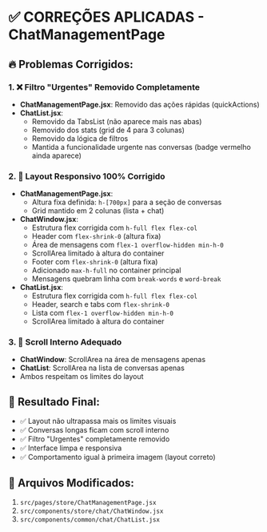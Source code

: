 # ✅ CORREÇÕES APLICADAS - ChatManagementPage

## 🔥 Problemas Corrigidos:

### 1. ❌ **Filtro "Urgentes" Removido Completamente**
- **ChatManagementPage.jsx**: Removido das ações rápidas (quickActions)
- **ChatList.jsx**: 
  - Removido da TabsList (não aparece mais nas abas)
  - Removido dos stats (grid de 4 para 3 colunas)
  - Removido da lógica de filtros
  - Mantida a funcionalidade urgente nas conversas (badge vermelho ainda aparece)

### 2. 📏 **Layout Responsivo 100% Corrigido**
- **ChatManagementPage.jsx**: 
  - Altura fixa definida: `h-[700px]` para a seção de conversas
  - Grid mantido em 2 colunas (lista + chat)
- **ChatWindow.jsx**:
  - Estrutura flex corrigida com `h-full flex flex-col`
  - Header com `flex-shrink-0` (altura fixa)
  - Área de mensagens com `flex-1 overflow-hidden min-h-0`
  - ScrollArea limitado à altura do container
  - Footer com `flex-shrink-0` (altura fixa)
  - Adicionado `max-h-full` no container principal
  - Mensagens quebram linha com `break-words` e `word-break`
- **ChatList.jsx**:
  - Estrutura flex corrigida com `h-full flex flex-col`
  - Header, search e tabs com `flex-shrink-0`
  - Lista com `flex-1 overflow-hidden min-h-0`
  - ScrollArea limitado à altura do container

### 3. 🔄 **Scroll Interno Adequado**
- **ChatWindow**: ScrollArea na área de mensagens apenas
- **ChatList**: ScrollArea na lista de conversas apenas
- Ambos respeitam os limites do layout

## 🎯 **Resultado Final:**
- ✅ Layout não ultrapassa mais os limites visuais
- ✅ Conversas longas ficam com scroll interno
- ✅ Filtro "Urgentes" completamente removido
- ✅ Interface limpa e responsiva
- ✅ Comportamento igual à primeira imagem (layout correto)

## 📁 **Arquivos Modificados:**
1. `src/pages/store/ChatManagementPage.jsx`
2. `src/components/store/chat/ChatWindow.jsx`
3. `src/components/common/chat/ChatList.jsx`
